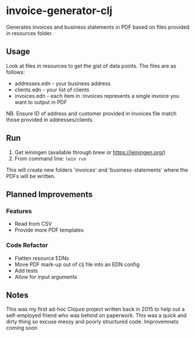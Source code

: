 # invoice-generator-clj
Generates invoices and business statements in PDF based on files provided in resources folder. 

## Usage
Look at files in resources to get the gist of data points. The files are as follows:
- addresses.edn - your business address
- clients.edn - your list of clients 
- invoices.edn - each item in :invoices represents a single invoice you want to output in PDF

NB. Ensure ID of address and customer provided in invoices file match those provided in addresses/clients.

## Run

1. Get leiningen (available through brew or https://leiningen.org/)
2. From command line:
```lein run```
    
This will create new folders 'invoices' and 'business-statements' where the PDFs will be written. 

## Planned Improvements
### Features
- Read from CSV
- Provide more PDF templates

### Code Refactor
- Flatten resource EDNs
- Move PDF mark-up out of clj file into an EDN config
- Add tests
- Allow for input arguments 

## Notes 
This was my first ad-hoc Clojure project written back in 2015 to help out a self-employed friend who was behind on paperwork. This was a quick and dirty thing so excuse messy and poorly structured code. Improvemnets coming soon
